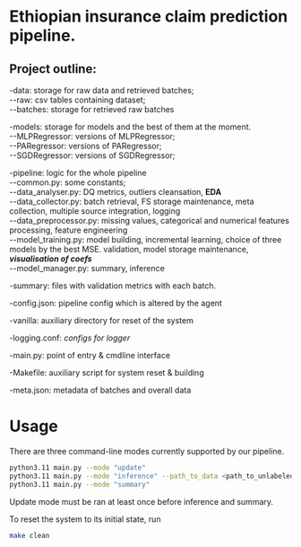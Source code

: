 # Ethiopian insurance claim prediction pipeline.

## Project outline:

-data: storage for raw data and retrieved batches;  
--raw: csv tables containing dataset;  
--batches: storage for retrieved raw batches

-models: storage for models and the best of them at the moment.  
--MLPRegressor: versions of MLPRegressor;  
--PARegressor: versions of PARegressor;  
--SGDRegressor: versions of SGDRegressor;  

-pipeline: logic for the whole pipeline  
--common.py: some constants;  
--data_analyser.py: DQ metrics, outliers cleansation, **EDA**  
--data_collector.py: batch retrieval, FS storage maintenance, meta collection, multiple source integration, logging  
--data_preprocessor.py: missing values, categorical and numerical features processing, feature engineering  
--model_training.py: model building, incremental learning, choice of three models by the best MSE. validation, model storage maintenance, ***visualisation of coefs***  
--model_manager.py: summary, inference  

-summary: files with validation metrics with each batch.

-config.json: pipeline config which is altered by the agent 

-vanilla: auxiliary directory for reset of the system  

-logging.conf: *configs for logger*

-main.py: point of entry & cmdline interface

-Makefile: auxiliary script for system reset & building

-meta.json: metadata of batches and overall data

# Usage

There are three command-line modes currently supported by our pipeline.

```bash
python3.11 main.py --mode "update"
python3.11 main.py --mode "inference" --path_to_data <path_to_unlabeled_csv>
python3.11 main.py --mode "summary"
```

Update mode must be ran at least once before inference and summary. 

To reset the system to its initial state, run 
```bash
make clean
```